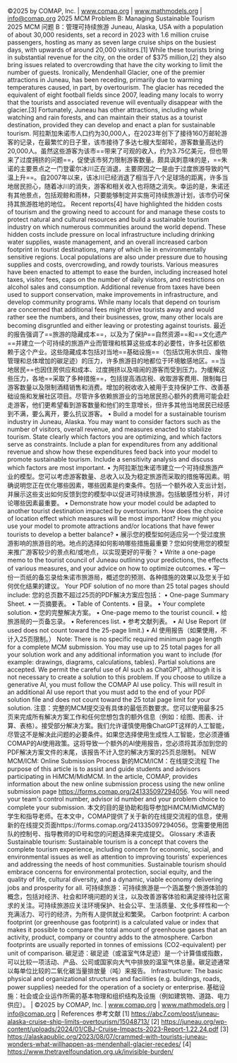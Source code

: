 ©2025 by COMAP, Inc. | www.comap.org | www.mathmodels.org | info@comap.org
2025 MCM Problem B: Managing Sustainable Tourism
2025 MCM 问题 B：管理可持续旅游
Juneau, Alaska, USA with a population of about 30,000 residents, set a record in 2023 with 1.6 million cruise passengers, hosting as many as seven large cruise ships on the busiest days, with upwards of around 20,000 visitors.[1] While these tourists bring in substantial revenue for the city, on the order of $375 million,[2] they also bring issues related to overcrowding that have the city working to limit the number of guests. Ironically, Mendenhall Glacier, one of the premier attractions in Juneau, has been receding, primarily due to warming temperatures caused, in part, by overtourism. The glacier has receded the equivalent of eight football fields since 2007, leading many locals to worry that the tourists and associated revenue will eventually disappear with the glacier.[3] Fortunately, Juneau has other attractions, including whale watching and rain forests, and can maintain their status as a tourist destination, provided they can develop and enact a plan for sustainable tourism.
阿拉斯加朱诺市人口约为30,000人，在2023年创下了接待160万邮轮游客的记录，在最繁忙的日子里，该市接待了多达七艘大型邮轮，游客数量高达约20,000人。虽然这些游客为该市==带来了可观的收入，约为3.75亿美元，但也带来了过度拥挤的问题==，促使该市努力限制游客数量。颇具讽刺意味的是，==朱诺的主要景点之一门登霍尔冰川正在消退，主要原因之一是由于过度旅游导致的气温上升==。自2007年以来，该冰川已经消退了相当于八个足球场的距离，许多当地居民担心，随着冰川的消失，游客和相关收入也将随之消失。幸运的是，朱诺还有其他景点，包括观鲸和雨林，只要能够制定并实施可持续旅游计划，该市仍可保持其旅游胜地的地位。
Recent reports[4] have highlighted the hidden costs of tourism and the growing need to account for and manage these costs to protect natural and cultural resources and build a sustainable tourism industry on which numerous communities around the world depend. These hidden costs include pressure on local infrastructure including drinking water supplies, waste management, and an overall increased carbon footprint in tourist destinations, many of which lie in environmentally sensitive regions. Local populations are also under pressure due to housing supplies and costs, overcrowding, and rowdy tourists. Various measures have been enacted to attempt to ease the burden, including increased hotel taxes, visitor fees, caps on the number of daily visitors, and restrictions on alcohol sales and consumption. Additional revenue from taxes have been used to support conservation, make improvements in infrastructure, and develop community programs. While many locals that depend on tourism are concerned that additional fees might drive tourists away and would rather see the numbers, and their businesses, grow, many other locals are becoming disgruntled and either leaving or protesting against tourists.
最近的报告强调了==旅游的隐藏成本==，以及为了保护==自然资源==和==文化遗产==并建立一个可持续的旅游产业而管理和核算这些成本的必要性，许多社区都依赖于这个产业。这些隐藏成本包括对当地==基础设施==（包括饮用水供应、废物管理和总体增加的碳足迹）的压力，许多旅游目的地都位于环境敏感地区。==当地居民==也因住房供应和成本、过度拥挤以及喧闹的游客而受到压力。为缓解这些压力，各地==采取了多种措施==，包括提高酒店税、收取游客费用、限制每日游客数量以及限制酒精销售和消费。增加的税收收入被用于支持保护工作、改善基础设施和发展社区项目。尽管许多依赖旅游业的当地居民担心额外的费用可能会赶走游客，他们更希望看到游客数量和他们的生意增长，但许多其他当地居民已经感到不满，要么离开，要么抗议游客。
• Build a model for a sustainable tourism industry in Juneau, Alaska. You may want to consider factors such as the number of visitors, overall revenue, and measures enacted to stabilize tourism. State clearly which factors you are optimizing, and which factors serve as constraints. Include a plan for expenditures from any additional revenue and show how these expenditures feed back into your model to promote sustainable tourism. Include a sensitivity analysis and discuss which factors are most important.
• 为阿拉斯加朱诺市建立一个可持续旅游产业的模型。您可以考虑游客数量、总收入以及为稳定旅游而采取的措施等因素。明确说明您正在优化哪些因素，哪些因素是约束条件。包括一个额外收入支出计划，并展示这些支出如何反馈到您的模型中以促进可持续旅游。包括敏感性分析，并讨论哪些因素最重要。
• Demonstrate how your model could be adapted to another tourist destination impacted by overtourism. How does the choice of location effect which measures will be most important? How might you use your model to promote attractions and/or locations that have fewer tourists to develop a better balance?
• 展示您的模型如何适应另一个受过度旅游影响的旅游目的地。地点的选择如何影响哪些措施最重要？您如何使用您的模型来推广游客较少的景点和/或地点，以实现更好的平衡？
• Write a one-page memo to the tourist council of Juneau outlining your predictions, the effects of various measures, and your advice on how to optimize outcomes.
• 写一份一页纸的备忘录给朱诺市旅游局，概述您的预测、各种措施的效果以及您关于如何优化结果的建议。
Your PDF solution of no more than 25 total pages should include:
您的总页数不超过25页的PDF解决方案应包括：
• One-page Summary Sheet.
• 一页摘要表。
• Table of Contents.
• 目录。
• Your complete solution.
• 您的完整解决方案。
• One-page memo to the tourist council.
• 给旅游局的一页备忘录。
• References list.
• 参考文献列表。
• AI Use Report (If used does not count toward the 25-page limit.)
• AI 使用报告（如果使用，不计入25页限制。）
Note: There is no specific required minimum page length for a complete MCM submission. You may use up to 25 total pages for all your solution work and any additional information you want to include (for example: drawings, diagrams, calculations, tables). Partial solutions are accepted. We permit the careful use of AI such as ChatGPT, although it is not necessary to create a solution to this problem. If you choose to utilize a generative AI, you must follow the COMAP AI use policy. This will result in an additional AI use report that you must add to the end of your PDF solution file and does not count toward the 25 total page limit for your solution.
注意：完整的MCM提交没有具体的最低页数要求。您可以使用最多25页来完成所有解决方案工作和任何您想包含的额外信息（例如：绘图、图表、计算、表格）。接受部分解决方案。我们允许谨慎使用像ChatGPT这样的人工智能，尽管这不是解决此问题的必要条件。如果您选择使用生成性人工智能，您必须遵循COMAP的AI使用政策。这将导致一个额外的AI使用报告，您必须将其添加到您的PDF解决方案文件的末尾，该报告不计入您的解决方案的25页总限制。
NEW MCM/ICM: Online Submission Process
新的MCM/ICM：在线提交流程
The purpose of this article is to assist and guide students and advisors participating in HiMCM/MidMCM. In the article, COMAP, provides information about the new online submission process using the new online submission page https://forms.comap.org/241335097294056. You will need your team's control number, advisor id number and your problem choice to complete your submission.
本文的目的是协助和指导参加HiMCM/MidMCM的学生和指导老师。在本文中，COMAP提供了关于新的在线提交流程的信息，使用新的在线提交页面https://forms.comap.org/241335097294056。您需要使用团队的控制号、指导教师的ID号和您的问题选择来完成提交。
Glossary
术语表
Sustainable tourism: Sustainable tourism is a concept that covers the complete tourism experience, including concern for economic, social, and environmental issues as well as attention to improving tourists' experiences and addressing the needs of host communities. Sustainable tourism should embrace concerns for environmental protection, social equity, and the quality of life, cultural diversity, and a dynamic, viable economy delivering jobs and prosperity for all.
可持续旅游：可持续旅游是一个涵盖整个旅游体验的概念，包括对经济、社会和环境问题的关注，以及改善游客体验和满足接待社区需求的关注。可持续旅游应关注环境保护、社会公平、生活质量、文化多样性和一个充满活力、可行的经济，为所有人提供就业和繁荣。
Carbon footprint: A carbon footprint (or greenhouse gas footprint) is a calculated value or index that makes it possible to compare the total amount of greenhouse gases that an activity, product, company or country adds to the atmosphere. Carbon footprints are usually reported in tonnes of emissions (CO2-equivalent) per unit of comparison.
碳足迹：碳足迹（或温室气体足迹）是一个计算值或指数，可以比较一项活动、产品、公司或国家向大气中排放的温室气体总量。碳足迹通常以每单位比较的二氧化碳当量排放量（吨）来报告。
Infrastructure: The basic physical and organizational structures and facilities (e.g. buildings, roads, power supplies) needed for the operation of a society or enterprise.
基础设施：社会或企业运作所需的基本物理和组织结构及设施（例如建筑物、道路、电力供应）。
| ©2025 by COMAP, Inc. | www.comap.org | www.mathmodels.org | info@comap.org |
References
参考文献
[1] https://abc7.com/post/juneau-alaska-cruise-ship-limits-overtourism/15048713/
[2] https://juneau.org/wp-content/uploads/2024/01/CBJ-Cruise-Impacts-2023-Report-1.22.24.pdf
[3] https://alaskapublic.org/2023/08/07/crammed-with-tourists-juneau-wonders-what-willhappen-as-mendenhall-glacier-recedes/
[4] https://www.thetravelfoundation.org.uk/invisible-burden/